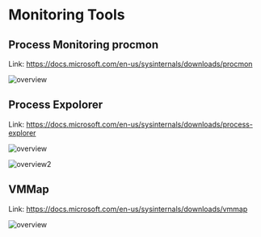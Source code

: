 # Monitoring Tools

## Process Monitoring procmon

Link: https://docs.microsoft.com/en-us/sysinternals/downloads/procmon

![overview](https://docs.microsoft.com/en-us/media/landing/sysinternals/procmon-main.gif)

## Process Expolorer

Link: https://docs.microsoft.com/en-us/sysinternals/downloads/process-explorer

![overview](https://docs.microsoft.com/en-us/media/landing/sysinternals/processexplorer.jpg)

![overview2](https://docs.microsoft.com/en-us/media/landing/sysinternals/processexplorer2.jpg)

## VMMap 

Link: https://docs.microsoft.com/en-us/sysinternals/downloads/vmmap

![overview](https://docs.microsoft.com/en-us/media/landing/sysinternals/vmmap.jpg)